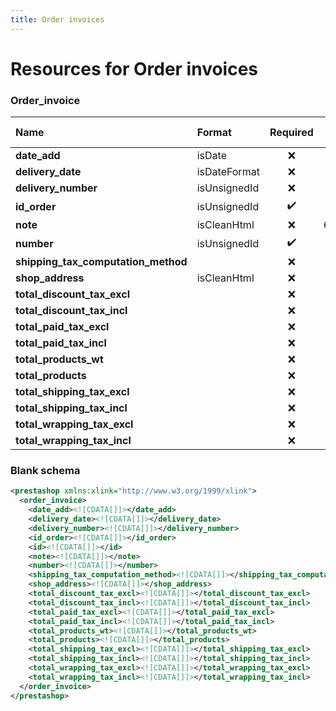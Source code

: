 ```yaml
---
title: Order invoices
---
```


# Resources for Order invoices

### Order_invoice

|                Name                 |    Format    | Required | Max size | Description |
| :---------------------------------- | :----------- | :------: | -------: | :---------- |
| **date_add**                        | isDate       | ❌        |          |             |
| **delivery_date**                   | isDateFormat | ❌        |          |             |
| **delivery_number**                 | isUnsignedId | ❌        |          |             |
| **id_order**                        | isUnsignedId | ✔️       |          | Order ID    |
| **note**                            | isCleanHtml  | ❌        | 65000    |             |
| **number**                          | isUnsignedId | ✔️       |          |             |
| **shipping_tax_computation_method** |              | ❌        |          |             |
| **shop_address**                    | isCleanHtml  | ❌        | 1000     |             |
| **total_discount_tax_excl**         |              | ❌        |          |             |
| **total_discount_tax_incl**         |              | ❌        |          |             |
| **total_paid_tax_excl**             |              | ❌        |          |             |
| **total_paid_tax_incl**             |              | ❌        |          |             |
| **total_products_wt**               |              | ❌        |          |             |
| **total_products**                  |              | ❌        |          |             |
| **total_shipping_tax_excl**         |              | ❌        |          |             |
| **total_shipping_tax_incl**         |              | ❌        |          |             |
| **total_wrapping_tax_excl**         |              | ❌        |          |             |
| **total_wrapping_tax_incl**         |              | ❌        |          |             |


### Blank schema

```xml
<prestashop xmlns:xlink="http://www.w3.org/1999/xlink">
  <order_invoice>
    <date_add><![CDATA[]]></date_add>
    <delivery_date><![CDATA[]]></delivery_date>
    <delivery_number><![CDATA[]]></delivery_number>
    <id_order><![CDATA[]]></id_order>
    <id><![CDATA[]]></id>
    <note><![CDATA[]]></note>
    <number><![CDATA[]]></number>
    <shipping_tax_computation_method><![CDATA[]]></shipping_tax_computation_method>
    <shop_address><![CDATA[]]></shop_address>
    <total_discount_tax_excl><![CDATA[]]></total_discount_tax_excl>
    <total_discount_tax_incl><![CDATA[]]></total_discount_tax_incl>
    <total_paid_tax_excl><![CDATA[]]></total_paid_tax_excl>
    <total_paid_tax_incl><![CDATA[]]></total_paid_tax_incl>
    <total_products_wt><![CDATA[]]></total_products_wt>
    <total_products><![CDATA[]]></total_products>
    <total_shipping_tax_excl><![CDATA[]]></total_shipping_tax_excl>
    <total_shipping_tax_incl><![CDATA[]]></total_shipping_tax_incl>
    <total_wrapping_tax_excl><![CDATA[]]></total_wrapping_tax_excl>
    <total_wrapping_tax_incl><![CDATA[]]></total_wrapping_tax_incl>
  </order_invoice>
</prestashop>
```

